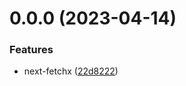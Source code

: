 # 0.0.0 (2023-04-14)


### Features

* next-fetchx ([22d8222](https://github.com/hemengke1997/next-fetchx/commit/22d8222dffd1625c50cb5f9d6a54bd56caf08d7d))



